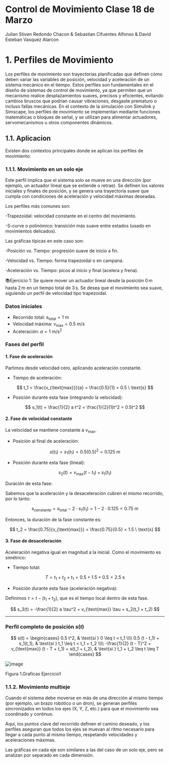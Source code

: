 # Control de Movimiento Clase 18 de Marzo
Julian Stiven Redondo Chacon & Sebastian Cifuentes Alfonso & David Esteban Vasquez Alarcon

# 1. Perfiles de Movimiento

Los perfiles de movimiento son trayectorias planificadas que definen cómo deben variar las variables de posición, velocidad y aceleración de un sistema mecánico en el tiempo. Estos perfiles son fundamentales en el diseño de sistemas de control de movimiento, ya que permiten que un mecanismo realice desplazamientos suaves, precisos y eficientes, evitando cambios bruscos que podrían causar vibraciones, desgaste prematuro o incluso fallas mecánicas. En el contexto de la simulación con Simulink y Simscape, los perfiles de movimiento se implementan mediante funciones matemáticas o bloques de señal, y se utilizan para alimentar actuadores, servomecanismos u otros componentes dinámicos.

## 1.1. Aplicacion 

Existen dos contextos principales donde se aplican los perfiles de movimiento:

### 1.1.1. Movimiento en un solo eje

Este perfil implica que el sistema solo se mueve en una dirección (por ejemplo, un actuador lineal que se extiende o retrae). Se definen los valores iniciales y finales de posición, y se genera una trayectoria suave que cumpla con condiciones de aceleración y velocidad máximas deseadas.

Los perfiles más comunes son:

-Trapezoidal: velocidad constante en el centro del movimiento.

-S-curve o polinómico: transición más suave entre estados (usado en movimientos delicados).

Las gráficas típicas en este caso son:

-Posición vs. Tiempo: progresión suave de inicio a fin.

-Velocidad vs. Tiempo: forma trapezoidal o en campana.

-Aceleración vs. Tiempo: picos al inicio y final (acelera y frena).

📚Ejercicio 1: Se quiere mover un actuador lineal desde la posición 0 m hasta 2 m en un tiempo total de 3 s. Se desea que el movimiento sea suave, siguiendo un perfil de velocidad tipo trapezoidal.

### Datos iniciales

- Recorrido total: $s_{\text{total}} = 1 \ \text{m}$
- Velocidad máxima: $v_{\text{max}} = 0.5 \ \text{m/s}$
- Aceleración: $a = 1 \ \text{m/s}^2$

### Fases del perfil

#### 1. **Fase de aceleración**

Partimos desde velocidad cero, aplicando aceleración constante.

- Tiempo de aceleración:

$$
t_1 = \frac{v_{\text{max}}}{a} = \frac{0.5}{1} = 0.5 \ \text{s}
$$

- Posición durante esta fase (integrando la velocidad):

$$
s_1(t) = \frac{1}{2} a t^2 = \frac{1}{2}(1)t^2 = 0.5t^2
$$

#### 2. **Fase de velocidad constante**

La velocidad se mantiene constante a $v_{\text{max}}$.

- Posición al final de aceleración:

$$
s(t_1) = s_1(t_1) = 0.5(0.5)^2 = 0.125 \ \text{m}
$$

- Posición durante esta fase (lineal):

$$
s_2(t) = v_{\text{max}} (t - t_1) + s_1(t_1)
$$

Duración de esta fase:

Sabemos que la aceleración y la desaceleración cubren el mismo recorrido, por lo tanto:

$$
s_{\text{constante}} = s_{\text{total}} - 2 \cdot s_1(t_1) = 1 - 2 \cdot 0.125 = 0.75 \ \text{m}
$$

Entonces, la duración de la fase constante es:

$$
t_2 = \frac{0.75}{v_{\text{max}}} = \frac{0.75}{0.5} = 1.5 \ \text{s}
$$

#### 3. **Fase de desaceleración**

Aceleración negativa igual en magnitud a la inicial. Como el movimiento es simétrico:

- Tiempo total:

$$
T = t_1 + t_2 + t_1 = 0.5 + 1.5 + 0.5 = 2.5 \ \text{s}
$$

- Posición durante esta fase (aceleración negativa):

Definimos $\tau = t - (t_1 + t_2)$, que es el tiempo local dentro de esta fase.

$$
s_3(t) = -\frac{1}{2} a \tau^2 + v_{\text{max}} \tau + s_2(t_1 + t_2)
$$

---

### Perfil completo de posición $s(t)$

$$
s(t) =
\begin{cases}
0.5 t^2, & \text{si } 0 \leq t < t_1 \\\\
0.5 (t - t_1) + s_1(t_1), & \text{si } t_1 \leq t < t_1 + t_2 \\\\
-\frac{1}{2} (t - T)^2 + v_{\text{max}} (t - T + t_1) + s(t_1 + t_2), & \text{si } t_1 + t_2 \leq t \leq T
\end{cases}
$$




![image](https://github.com/user-attachments/assets/c5f0342e-8946-44be-8381-3f1607e26a25)

Figura 1.Graficas Ejercicio1

### 1.1.2. Movimiento multieje

Cuando el sistema debe moverse en más de una dirección al mismo tiempo (por ejemplo, un brazo robótico o un dron), se generan perfiles sincronizados en todos los ejes (X, Y, Z, etc.) para que el movimiento sea coordinado y continuo.

Aquí, los puntos clave del recorrido definen el camino deseado, y los perfiles aseguran que todos los ejes se muevan al ritmo necesario para llegar a cada punto al mismo tiempo, respetando velocidades y aceleraciones máximas.

Las gráficas en cada eje son similares a las del caso de un solo eje, pero se analizan por separado en cada dimensión.
